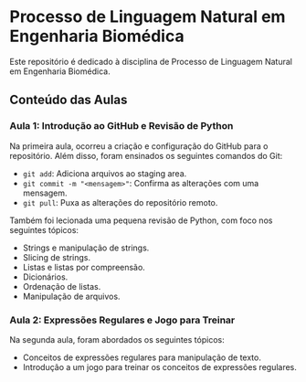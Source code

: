 # Processo de Linguagem Natural em Engenharia Biomédica

Este repositório é dedicado à disciplina de Processo de Linguagem Natural em Engenharia Biomédica.

## Conteúdo das Aulas

### Aula 1: Introdução ao GitHub e Revisão de Python

Na primeira aula, ocorreu a criação e configuração do GitHub para o repositório. Além disso, foram ensinados os seguintes comandos do Git:

- `git add`: Adiciona arquivos ao staging area.
- `git commit -m "<mensagem>"`: Confirma as alterações com uma mensagem.
- `git pull`: Puxa as alterações do repositório remoto.

Também foi lecionada uma pequena revisão de Python, com foco nos seguintes tópicos:

- Strings e manipulação de strings.
- Slicing de strings.
- Listas e listas por compreensão.
- Dicionários.
- Ordenação de listas.
- Manipulação de arquivos.

### Aula 2: Expressões Regulares e Jogo para Treinar

Na segunda aula, foram abordados os seguintes tópicos:

- Conceitos de expressões regulares para manipulação de texto.
- Introdução a um jogo para treinar os conceitos de expressões regulares.
